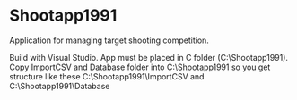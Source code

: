 # Shootapp1991
Application for managing target shooting competition.

Build with Visual Studio. App must be placed in C folder (C:\Shootapp1991).
Copy ImportCSV and Database folder into C:\Shootapp1991 so you get structure like these C:\Shootapp1991\ImportCSV and C:\Shootapp1991\Database
